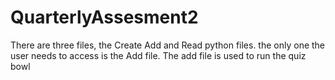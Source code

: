 # QuarterlyAssesment2


There are three files, the Create Add and Read python files.
the only one the user needs to access is the Add file. 
The add file is used to run the quiz bowl